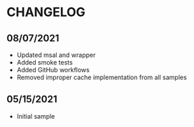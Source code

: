 # CHANGELOG

## 08/07/2021

* Updated msal and wrapper
* Added smoke tests
* Added GitHub workflows
* Removed improper cache implementation from all samples

## 05/15/2021

* Initial sample
